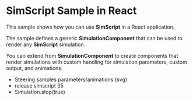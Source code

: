 # SimScript Sample in React

This sample shows how you can use **SimScript** in a React application.

The sample defines a generic **SimulationComponent** that can be used to 
render any **SimScript** simulation. 

You can extend from **SimulationComponent** to create components that 
render simulations with custom handling for simulation parameters,
custom output, and animations.

- Steering samples parameters/animations (svg)
- release simscript 35
- Simulation.stop(true)

